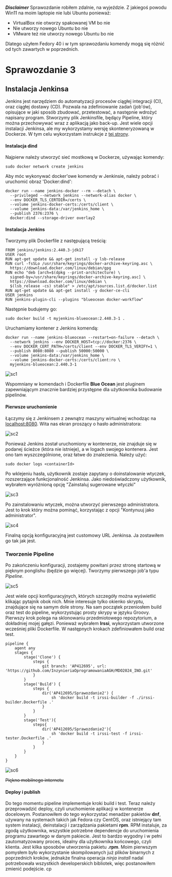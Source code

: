 ***Disclaimer***
Sprawozdanie robiłem zdalnie, na wyjeździe. Z jakiegoś powodu Win11 na moim laptopie nie lubi Ubuntu ponieważ:
- VirtualBox nie otworzy spakowanej VM bo nie
- Nie utworzy nowego Ubuntu bo nie
- VMware też nie utworzy nowego Ubuntu bo nie

Dlatego użyłem Fedory 40 i w tym sprawozdaniu komendy mogą się różnić od tych zawartych w poprzednich.

# Sprawozdanie 3

## Instalacja Jenkinsa
Jenkins jest narzędziem do automatyzacji procesów ciągłej integracji (CI), oraz ciągłej dostawy (CD). Pozwala na zdefiniowanie zadań (job'ów), opisujące w jaki sposób zbudować, przetestować, a następnie wdrożyć napisany program. Stworzymy plik Jenkinsfile, będący Pipeline, który można przechowywać wraz z aplikacją jako back-up. Jest wiele opcji instalacji Jenkinsa, ale my wykorzystamy wersję skonteneryzowaną w Dockerze. W tym celu wykorzystam instrukcje z [tej strony](https://www.jenkins.io/doc/book/installing/docker/).

#### Instalacja dind
Najpierw należy utworzyć sieć mostkową w Dockerze, używając komendy:
```
sudo docker network create jenkins
```
Aby móc wykonywać docker'owe komendy w Jenkinsie, należy pobrać i uruchomić obraz 'Docker:dind':

```
docker run --name jenkins-docker --rm --detach \
  --privileged --network jenkins --network-alias docker \
  --env DOCKER_TLS_CERTDIR=/certs \
  --volume jenkins-docker-certs:/certs/client \
  --volume jenkins-data:/var/jenkins_home \
  --publish 2376:2376 \
  docker:dind --storage-driver overlay2
```
#### Instalacja Jenkins
Tworzymy plik Dockerfile z następującą treścią:
```
FROM jenkins/jenkins:2.440.3-jdk17
USER root
RUN apt-get update && apt-get install -y lsb-release
RUN curl -fsSLo /usr/share/keyrings/docker-archive-keyring.asc \
  https://download.docker.com/linux/debian/gpg
RUN echo "deb [arch=$(dpkg --print-architecture) \
  signed-by=/usr/share/keyrings/docker-archive-keyring.asc] \
  https://download.docker.com/linux/debian \
  $(lsb_release -cs) stable" > /etc/apt/sources.list.d/docker.list
RUN apt-get update && apt-get install -y docker-ce-cli
USER jenkins
RUN jenkins-plugin-cli --plugins "blueocean docker-workflow"
```
Następnie budujemy go:
```
sudo docker build -t myjenkins-blueocean:2.440.3-1 .
```
Uruchamiamy kontener z Jenkins komendą:
```
docker run --name jenkins-blueocean --restart=on-failure --detach \
  --network jenkins --env DOCKER_HOST=tcp://docker:2376 \
  --env DOCKER_CERT_PATH=/certs/client --env DOCKER_TLS_VERIFY=1 \
  --publish 8080:8080 --publish 50000:50000 \
  --volume jenkins-data:/var/jenkins_home \
  --volume jenkins-docker-certs:/certs/client:ro \
  myjenkins-blueocean:2.440.3-1
```

![sc1](scrnshts/1.png)

Wspomniany w komendach i Dockerfile **Blue Ocean** jest pluginem zapewniającym znacznie bardziej przystępne dla użytkownika budowanie pipelinów.

 #### Pierwsze uruchomienie
 Łączymy się z Jenkinsem z zewnątrz maszyny wirtualnej wchodząc na [localhost:8080](http://localhost:8080/). Wita nas ekran proszący o hasło administratora:

 ![sc2](scrnshts/2.png)

Ponieważ Jenkins został uruchomiony w kontenerze, nie znajduje się w podanej ścieżce (która nie istnieje), a w logach swojego kontenera. Jest ono tam wyszczególnione, oraz łatwe do znalezienia. Należy użyć:
```
sudo docker logs <containerId>
```
Po wklejeniu hasła, użytkownik zostaje zapytany o doinstalowanie wtyczek, rozszerzające funkcjonalność Jenkinsa. Jako niedoświadczony użytkownik, wybrałem wyróżnioną opcję "Zainstaluj sugerowane wtyczki"

![sc3](scrnshts/3.png)

Po zainstalowaniu wtyczek, można utworzyć pierwszego administratora. Jest to krok który można pominąć, korzystając z opcji "Kontynuuj jako administrator".

![sc4](scrnshts/4.png)

Finalną opcją konfiguracyjną jest customowy URL Jenkinsa. Ja zostawiłem go tak jak jest.

### Tworzenie Pipeline

Po zakończeniu konfiguracji, zostajemy powitani przez stronę startową w pięknym ponglishu (będzie go więcej). Tworzymy pierwszego job'a typu *Pipeline*.

![sc5](scrnshts/5.png)

Jest wiele opcji konfiguracyjnych, których szczegóły można wyświetlić klikając pytajnik obok nich. Mnie interesuje tylko okienko skryptu, znajdujące się na samym dole strony. Na sam początek przeniosłem build oraz test do pipeline, wykorzystując prosty skrypy w języku Groovy. Pierwszy krok polega na sklonowaniu przedmiotowego repozytorium, a dokładniej mojej gałęzi. Ponieważ wybrałem **Irssi**, wykorzystam utworzone wcześniej pliki Dockerfile. W następnych krokach zdefiniowałem build oraz test.
```
pipeline {
    agent any
    stages {
        stage('Clone') {
            steps {
                git branch: 'AP412695', url: 'https://github.com/InzynieriaOprogramowaniaAGH/MDO2024_INO.git'    
            }
        }
        stage('Build') {
            steps {
                dir('AP412695/Sprawozdanie2') {
                    sh 'docker build -t irssi-builder -f ./irssi-builder.Dockerfile .'
                }
            }
        }
        stage('Test'){
            steps{
                dir('AP412695/Sprawozdanie2'){
                    sh 'docker build -t irssi-test -f irssi-tester.Dockerfile .'
                }
            }
        }
    }
}
```

![sc6](scrnshts/6.png)

~~Piękno mobilnego internetu~~

 #### Deploy i publish

Do tego momentu pipeline implementuje kroki build i test. Teraz należy przeprowadzić deploy, czyli uruchomienie aplikacji w kontenerze docelowym. Postanowiłem do tego wykorzystać menadżer pakietów **dnf**, używany na systemach takich jak Fedora czy CentOS, oraz istniejący tam system instalacji, deinstalacji i zarządzania pakietami **rpm**. RPM instaluje, za zgodą użytkownika, wszystkie potrzebne dependencje do uruchomienia programu zawartego w danym pakiecie. Jest to bardzo wygodny i w pełni zautomatyzowany proces, idealny dla użytkownika końcowego, czyli klienta. Jest kilka sposobów utworzenia pakietu **.rpm**. Moim pierwszym pomysłem było wykorzystanie skompilowanych już plików binarnych z poprzednich kroków, jednakże finalna operacja *ninja install* nadal potrzebowała wszystkich developerskich bibliotek, więc postanowiłem zmienić podejście. cp